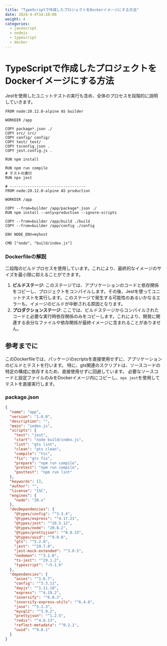 ```yaml
---
title: "TypeScriptで作成したプロジェクトをDockerイメージにする方法"
date: 2024-4-4T14:18:00
weight: 4
categories:
  - javascript
  - nodejs
  - typescript
  - docker
---
```


# TypeScriptで作成したプロジェクトをDockerイメージにする方法

Jestを使用したユニットテストの実行も含め、全体のプロセスを段階的に説明していきます。

```docker
FROM node:20.12.0-alpine AS builder

WORKDIR /app

COPY package*.json ./
COPY src/ src/
COPY config/ config/
COPY test/ test/
COPY tsconfig.json .
COPY jest.config.js .

RUN npm install

RUN npm run compile
# テストの実行
RUN npx jest

# ----------------------------------
FROM node:20.12.0-alpine AS production

WORKDIR /app

COPY --from=builder /app/package*.json ./
RUN npm install --only=production --ignore-scripts

COPY --from=builder /app/build ./build
COPY --from=builder /app/config ./config

ENV NODE_ENV=myhost

CMD ["node", "build/index.js"]
```

### Dockerfileの解説

二段階のビルドプロセスを使用しています。これにより、最終的なイメージのサイズを最小限に抑えることができます。

1. **ビルドステージ**: このステージでは、アプリケーションのコードと依存関係をコピーし、プロジェクトをコンパイルします。その後、Jestを使ってユニットテストを実行します。このステージで発生する可能性のあるいかなるエラーも、イメージのビルドが中断される原因となります。
2. **プロダクションステージ**: ここでは、ビルドステージからコンパイルされたコードと必要な実行時依存関係のみをコピーします。これにより、開発に関連する余分なファイルや依存関係が最終イメージに含まれることがありません。

## 参考までに

このDockerfileでは、パッケージのscriptsを直接使用せずに、アプリケーションのビルドとテストを行います。
特に、gts関連のスクリプトは、ソースコードの特定の構成に依存するため、直接使用せずに回避しています。
必要なソースコードと設定ファイルのみをDockerイメージ内にコピーし、`npx jest`を使用してテストを直接実行します。

### package.json

```json
{
  "name": "app",
  "version": "1.0.0",
  "description": "",
  "main": "index.js",
  "scripts": {
    "test": "jest",
    "start": "node build/index.js",
    "lint": "gts lint",
    "clean": "gts clean",
    "compile": "tsc",
    "fix": "gts fix",
    "prepare": "npm run compile",
    "pretest": "npm run compile",
    "posttest": "npm run lint"
  },
  "keywords": [],
  "author": "",
  "license": "ISC",
  "engines": {
    "node": "20.x"
  },
  "devDependencies": {
    "@types/config": "^3.3.4",
    "@types/express": "^4.17.21",
    "@types/jest": "^29.5.12",
    "@types/node": "20.8.2",
    "@types/prettyjson": "^0.0.33",
    "@types/uuid": "^9.0.8",
    "gts": "^5.2.0",
    "jest": "^29.7.0",
    "jest-mock-extended": "^3.0.5",
    "nodemon": "^3.1.0",
    "ts-jest": "^29.1.2",
    "typescript": "~5.1.6"
  },
  "dependencies": {
    "axios": "^1.6.7",
    "config": "^3.3.11",
    "dayjs": "^1.11.10",
    "express": "^4.19.2",
    "inversify": "^6.0.2",
    "inversify-express-utils": "^6.4.6",
    "jose": "^5.2.3",
    "mysql2": "^3.9.2",
    "prettyjson": "^1.2.5",
    "redis": "^4.6.13",
    "reflect-metadata": "^0.2.1",
    "uuid": "^9.0.1"
  }
}
```
